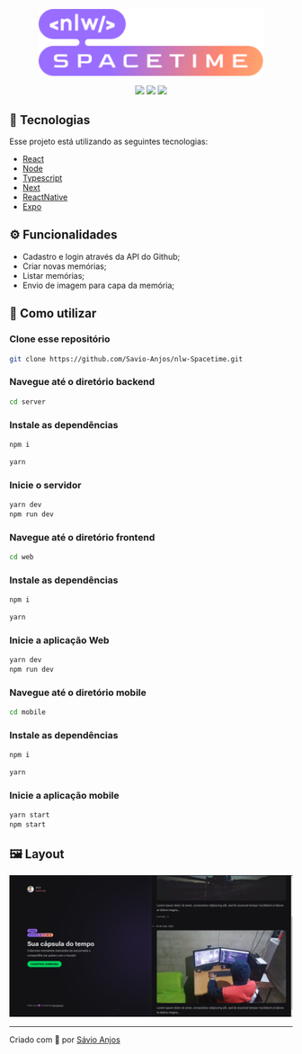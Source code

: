  <p align='center'><img width='400' src="./.github/nlw-spacetime-logo.svg"/></p>

 <p align='center'>
<img src="https://img.shields.io/github/repo-size/Savio-Anjos/nlw-Spacetime?color=5c3ea3">
<img src="https://img.shields.io/github/languages/count/Savio-Anjos/nlw-Spacetime?color=5c3ea3">
<img src="https://img.shields.io/github/last-commit/Savio-Anjos/nlw-Spacetime?color=5c3ea3"> 
</p>

## 🚀 Tecnologias
Esse projeto está utilizando as seguintes tecnologias:
    

- [React](https://pt-br.reactjs.org/)
- [Node](https://nodejs.org/en/)
- [Typescript](https://www.typescriptlang.org/)  
- [Next](https://nextjs.org//)  
- [ReactNative](https://reactnative.dev/)  
- [Expo](https://expo.dev/)  


## ⚙️ Funcionalidades
- Cadastro e login através da API do Github;
- Criar novas memórias;
- Listar memórias;
- Envio de imagem para capa da memória;

## 🎲 Como utilizar
### Clone esse repositório
```bash
git clone https://github.com/Savio-Anjos/nlw-Spacetime.git

```
### Navegue até o diretório backend
```bash 
cd server
```

### Instale as dependências
```bash
npm i
```
```bash
yarn
```

### Inicie o servidor
```bash
yarn dev
npm run dev
```

### Navegue até o diretório frontend
```bash 
cd web
```

### Instale as dependências
```bash
npm i
```
```bash
yarn
```
### Inicie a aplicação Web
```bash
yarn dev
npm run dev
```

### Navegue até o diretório mobile
```bash 
cd mobile
```

### Instale as dependências
```bash
npm i
```
```bash
yarn
```
### Inicie a aplicação mobile
```bash
yarn start
npm start
```

## 🖼️ Layout
<img src=".github/dashboard.png">

---
<p>Criado com 💙 por <a href='https://github.com/Savio-Anjos/' target='_blank'>Sávio Anjos</a></p>


 
